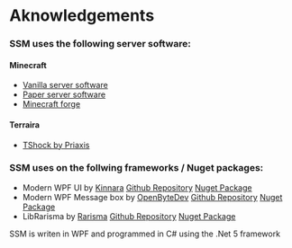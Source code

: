 # Aknowledgements

### SSM uses the following server software:
#### Minecraft
  - [Vanilla server software](https://www.minecraft.net/)
  - [Paper server software](https://github.com/PaperMC)
  - [Minecraft forge](https://files.minecraftforge.net/net/minecraftforge/forge/)

#### Terraira
 - [TShock by Priaxis](https://github.com/Pryaxis/TShock)

### SSM uses on the follwing frameworks / Nuget packages:
  - Modern WPF UI by [Kinnara](https://github.com/Kinnara/) [Github Repository](https://github.com/Kinnara/ModernWpf) [Nuget Package](https://www.nuget.org/packages/ModernWpfUI/)
  - Modern WPF Message box by [OpenByteDev](https://github.com/OpenByteDev/) [Github Repository](https://github.com/OpenByteDev/ModernWpf.MessageBox) [Nuget Package](https://www.nuget.org/packages/ModernWpf.MessageBox/)
  - LibRarisma by [Rarisma](https://github.com/Rarisma/) [Github Repository](https://github.com/Rarisma/LibRarisma) [Nuget Package](https://www.nuget.org/packages/LibRarisma/)

  SSM is writen in WPF and programmed in C# using the .Net 5 framework
